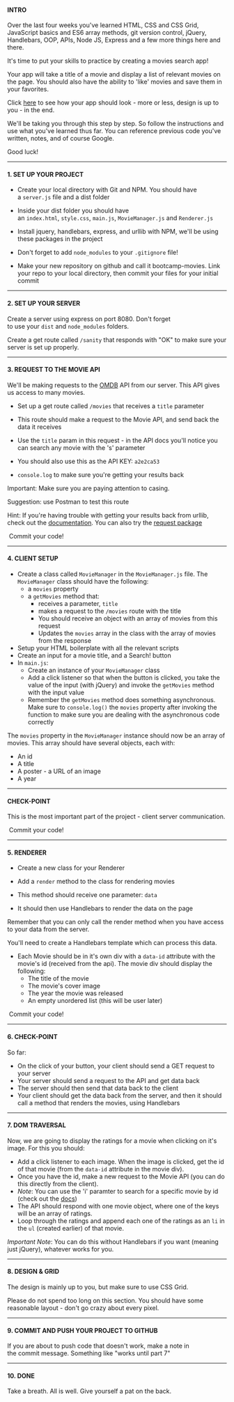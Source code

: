 #### INTRO

Over the last four weeks you've learned HTML, CSS and CSS Grid, JavaScript basics and ES6 array methods, git version control, jQuery, Handlebars, OOP, APIs, Node JS, Express and a few more things here and there.

It's time to put your skills to practice by creating a movies search app!

Your app will take a title of a movie and display a list of relevant movies on the page. You should also have the ability to 'like' movies and save them in your favorites.

Click [here](https://kernel-files.s3.eu-west-1.amazonaws.com/images/0374078b.png) to see how your app should look - more or less, design is up to you - in the end.

We'll be taking you through this step by step. So follow the instructions and use what you've learned thus far. You can reference previous code you've written, notes, and of course Google.

Good luck!

* * * * *

#### 1\. SET UP YOUR PROJECT

-   Create your local directory with Git and NPM. You should have a `server.js` file and a dist folder

-   Inside your dist folder you should have an `index.html`, `style.css`, `main.js`, `MovieManager.js` and `Renderer.js`

-   Install jquery, handlebars, express, and urllib with NPM, we'll be using these packages in the project
-   Don't forget to add `node_modules` to your `.gitignore` file!
-   Make your new repository on github and call it bootcamp-movies. Link your repo to your local directory, then commit your files for your initial commit

* * * * *

#### 2\. SET UP YOUR SERVER

Create a server using express on port 8080. Don't forget to use your `dist` and `node_modules` folders.

Create a get route called `/sanity` that responds with "OK" to make sure your server is set up properly.

* * * * *

#### 3\. REQUEST TO THE MOVIE API

We'll be making requests to the [OMDB](http://www.omdbapi.com/#usage) API from our server. This API gives us access to many movies.

-   Set up a get route called `/movies` that receives a `title` parameter
-   This route should make a request to the Movie API, and send back the data it receives

-   Use the `title` param in this request - in the API docs you'll notice you can search any movie with the 's' parameter
- You should also use this as the API KEY: `a2e2ca53`

-   `console.log` to make sure you're getting your results back

Important: Make sure you are paying attention to casing.

Suggestion: use Postman to test this route

Hint: If you're having trouble with getting your results back from urllib, check out the [documentation](https://www.npmjs.com/package/urllib).
You can also try the [request package](https://www.npmjs.com/package/request)

 Commit your code!

* * * * *

#### 4\. CLIENT SETUP

- Create a class called `MovieManager` in the `MovieManager.js` file. The `MovieManager` class should have the following:
    - a `movies` property
    - a `getMovies` method that:
        - receives a parameter, `title`
        - makes a request to the `/movies` route with the title
        - You should receive an object with an array of movies from this request
        - Updates the `movies` array in the class with the array of movies from the response
-   Setup your HTML boilerplate with all the relevant scripts
-   Create an input for a movie title, and a Search! button
-   In `main.js`:
    - Create an instance of your `MovieManager` class
    - Add a click listener so that when the button is clicked, you take the value of the input (with jQuery) and invoke the `getMovies` method with the input value
    - Remember the `getMovies` method does something asynchronous. Make sure to `console.log()` the `movies` property after invoking the function to make sure you are dealing with the asynchronous code correctly

The `movies` property in the `MovieManager` instance should now be an array of movies. This array should have several objects, each with:

-   An id
-   A title
-   A poster - a URL of an image
-   A year

* * * * *

#### CHECK-POINT

This is the most important part of the project - client server communication.

 Commit your code!

* * * * *

#### 5\. RENDERER

-   Create a new class for your Renderer
-   Add a `render` method to the class for rendering movies

-   This method should receive one parameter: `data`
-   It should then use Handlebars to render the data on the page

Remember that you can only call the render method when you have access to your data from the server.

You'll need to create a Handlebars template which can process this data.

-   Each Movie should be in it's own div with a `data-id` attribute with the movie's id (received from the api). The movie div should display the following:
    -   The title of the movie
    -   The movie's cover image
    -   The year the movie was released
    -   An empty unordered list (this will be user later)

 Commit your code!

* * * * *

#### 6\. CHECK-POINT

So far:

-   On the click of your button, your client should send a GET request to your server
-   Your server should send a request to the API and get data back
- The server should then send that data back to the client
-   Your client should get the data back from the server, and then it should call a method that renders the movies, using Handlebars

* * * * *

#### 7\. DOM TRAVERSAL

Now, we are going to display the ratings for a movie when clicking on it's image. For this you should:

- Add a click listener to each image. When the image is clicked, get the id of that movie (from the `data-id` attribute in the movie div).
- Once you have the id, make a new request to the Movie API (you can do this directly from the client).
- *Note*: You can use the 'i' paramter to search for a specific movie by id (check out the [docs](http://www.omdbapi.com/#usage))
- The API should respond with one movie object, where one of the keys will be an array of ratings.
- Loop through the ratings and append each one of the ratings as an `li` in the `ul` (created earlier) of that movie.

*Important Note*: You can do this without Handlebars if you want (meaning just jQuery), whatever works for you.

* * * * *

#### 8\. DESIGN & GRID

The design is mainly up to you, but make sure to use CSS Grid.

Please do not spend too long on this section. You should have some reasonable layout - don't go crazy about every pixel.

* * * * *

#### 9\. COMMIT AND PUSH YOUR PROJECT TO GITHUB

If you are about to push code that doesn't work, make a note in the commit message. Something like "works until part 7"

* * * * *

#### 10\. DONE

Take a breath. All is well. Give yourself a pat on the back.